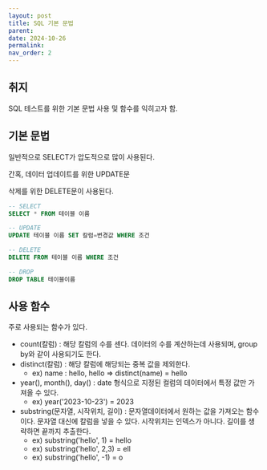 ```yaml
---
layout: post
title: SQL 기본 문법
parent:
date: 2024-10-26
permalink:
nav_order: 2
---
```


## 취지

SQL 테스트를 위한 기본 문법 사용 및 함수를 익히고자 함.

## 기본 문법

일반적으로 SELECT가 압도적으로 많이 사용된다.

간혹, 데이터 업데이트를 위한 UPDATE문

삭제를 위한 DELETE문이 사용된다.

```sql
-- SELECT
SELECT * FROM 테이블 이름

-- UPDATE
UPDATE 테이블 이름 SET 칼럼=변경값 WHERE 조건

-- DELETE
DELETE FROM 테이블 이름 WHERE 조건

-- DROP
DROP TABLE 테이블이름
```

## 사용 함수

주로 사용되는 함수가 있다.

- count(칼럼) : 해당 칼럼의 수를 센다. 데이터의 수를 계산하는데 사용되며, group by와 같이 사용되기도 한다.
- distinct(칼럼) : 해당 칼럼에 해당되는 중복 값을 제외한다.
  - ex) name : hello, hello => distinct(name) = hello
- year(), month(), day() : date 형식으로 지정된 컬럼의 데이터에서 특정 값만 가져올 수 있다.
  - ex) year('2023-10-23') = 2023
- substring(문자열, 시작위치, 길이) : 문자열데이터에서 원하는 값을 가져오는 함수이다. 문자열 대신에 칼럼을 넣을 수 있다. 시작위치는 인덱스가 아니다. 길이를 생략하면 끝까지 추출한다.
  - ex) substring('hello', 1) = hello
  - ex) substring('hello', 2,3) = ell
  - ex) substring('hello', -1) = o

